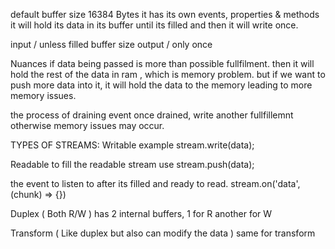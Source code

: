 default buffer size 16384 Bytes it has its own events, properties & methods
it will hold its data in its buffer until its filled and then it will write once.

input / unless filled buffer size
output / only once

Nuances
if data being passed is more than possible fullfilment.
then it will hold the rest of the data in ram , which is memory problem.
but if we want to push more data into it, it will hold the data to the memory leading to more memory issues.

the process of draining event once drained, write another fullfillemnt otherwise memory issues may occur.

TYPES OF STREAMS:
Writable
example
stream.write(data);

Readable
to fill the readable stream use
stream.push(data);

the event to listen to after its filled and ready to read.
stream.on('data', (chunk) => {})

Duplex ( Both R/W )
has 2 internal buffers, 1 for R another for W

Transform ( Like duplex but also can modify the data )
same for transform
